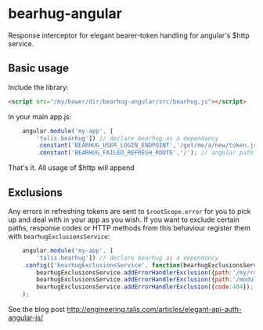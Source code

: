 bearhug-angular
===============

Response interceptor for elegant bearer-token handling for angular's $http service.

Basic usage
-----

Include the library:

````html
<script src="/my/bower/dir/bearhug-angular/src/bearhug.js"></script>
````

In your main app.js:

````javascript
    angular.module('my-app', [
        'talis.bearhug']) // declare bearhug as a dependancy
        .constant('BEARHUG_USER_LOGIN_ENDPOINT','/get/me/a/new/token.json') // where can bearhug get a new bearer token?
        .constant('BEARHUG_FAILED_REFRESH_ROUTE','/'); // angular path to redirect to if unsuccessful
````

That's it. All usage of $http will append

Exclusions
----

Any errors in refreshing tokens are sent to `$rootScope.error` for you to pick up and deal with in your app as you wish. If you want to exclude certain paths, response codes or HTTP methods from this behaviour register them with `bearhugExclusionsService`:

````javascript
    angular.module('my-app', [
        'talis.bearhug']) // declare bearhug as a dependancy
    .config(['bearhugExclusionsService', function(bearhugExclusionsService) {
        bearhugExclusionsService.addErrorHandlerExclusion({path:'/my/route/which/doesnt/error'});
        bearhugExclusionsService.addErrorHandlerExclusion({path:'/modules', code:400, methods:['POST', 'PUT']});
        bearhugExclusionsService.addErrorHandlerExclusion({code:404});
    );
````

See the blog post http://engineering.talis.com/articles/elegant-api-auth-angular-js/
